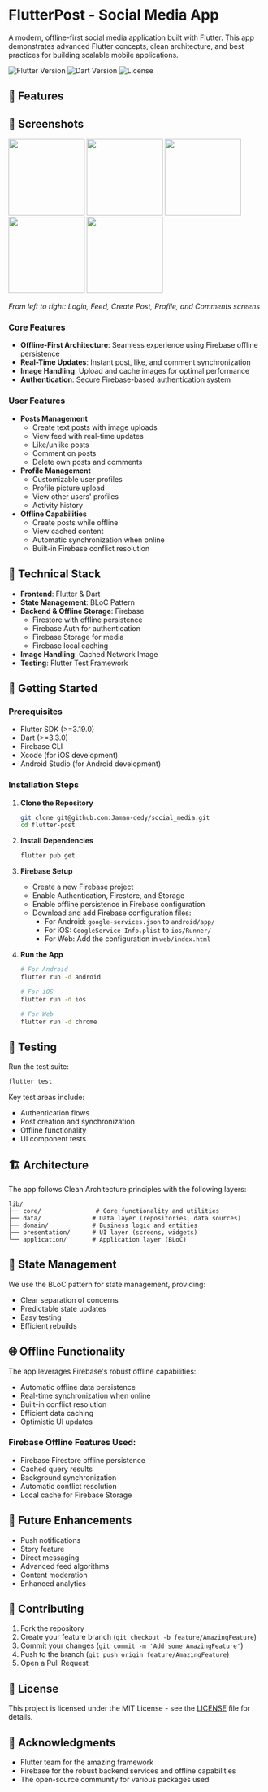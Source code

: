 # FlutterPost - Social Media App

A modern, offline-first social media application built with Flutter. This app demonstrates advanced Flutter concepts, clean architecture, and best practices for building scalable mobile applications.

![Flutter Version](https://img.shields.io/badge/Flutter-3.19.0-blue)
![Dart Version](https://img.shields.io/badge/Dart-3.3.0-blue)
![License](https://img.shields.io/badge/license-MIT-green)

## 🌟 Features

## 📱 Screenshots

<p float="left">
  <img src="Simulator Screenshot - iPhone 16 Pro Max - 2025-02-10 at 11.30.54.png" width="150" />
  <img src="Simulator Screenshot - iPhone 16 Pro Max - 2025-02-10 at 11.32.28.png" width="150" /> 
  <img src="Simulator Screenshot - iPhone 16 Pro Max - 2025-02-10 at 11.32.49.png" width="150" />
  <img src="Simulator Screenshot - iPhone 16 Pro Max - 2025-02-10 at 11.33.08.png" width="150" />
  <img src="Simulator Screenshot - iPhone 16 Pro Max - 2025-02-10 at 11.33.31.png" width="150" />
</p>

_From left to right: Login, Feed, Create Post, Profile, and Comments screens_

### Core Features

- **Offline-First Architecture**: Seamless experience using Firebase offline persistence
- **Real-Time Updates**: Instant post, like, and comment synchronization
- **Image Handling**: Upload and cache images for optimal performance
- **Authentication**: Secure Firebase-based authentication system

### User Features

- **Posts Management**
  - Create text posts with image uploads
  - View feed with real-time updates
  - Like/unlike posts
  - Comment on posts
  - Delete own posts and comments
- **Profile Management**
  - Customizable user profiles
  - Profile picture upload
  - View other users' profiles
  - Activity history
- **Offline Capabilities**
  - Create posts while offline
  - View cached content
  - Automatic synchronization when online
  - Built-in Firebase conflict resolution

## 🔧 Technical Stack

- **Frontend**: Flutter & Dart
- **State Management**: BLoC Pattern
- **Backend & Offline Storage**: Firebase
  - Firestore with offline persistence
  - Firebase Auth for authentication
  - Firebase Storage for media
  - Firebase local caching
- **Image Handling**: Cached Network Image
- **Testing**: Flutter Test Framework

## 🚀 Getting Started

### Prerequisites

- Flutter SDK (>=3.19.0)
- Dart (>=3.3.0)
- Firebase CLI
- Xcode (for iOS development)
- Android Studio (for Android development)

### Installation Steps

1. **Clone the Repository**

   ```bash
   git clone git@github.com:Jaman-dedy/social_media.git
   cd flutter-post
   ```

2. **Install Dependencies**

   ```bash
   flutter pub get
   ```

3. **Firebase Setup**

   - Create a new Firebase project
   - Enable Authentication, Firestore, and Storage
   - Enable offline persistence in Firebase configuration
   - Download and add Firebase configuration files:
     - For Android: `google-services.json` to `android/app/`
     - For iOS: `GoogleService-Info.plist` to `ios/Runner/`
     - For Web: Add the configuration in `web/index.html`

4. **Run the App**

   ```bash
   # For Android
   flutter run -d android

   # For iOS
   flutter run -d ios

   # For Web
   flutter run -d chrome
   ```

## 🧪 Testing

Run the test suite:

```bash
flutter test
```

Key test areas include:

- Authentication flows
- Post creation and synchronization
- Offline functionality
- UI component tests

## 🏗️ Architecture

The app follows Clean Architecture principles with the following layers:

```
lib/
├── core/               # Core functionality and utilities
├── data/              # Data layer (repositories, data sources)
├── domain/            # Business logic and entities
├── presentation/      # UI layer (screens, widgets)
└── application/       # Application layer (BLoC)
```

## 🔄 State Management

We use the BLoC pattern for state management, providing:

- Clear separation of concerns
- Predictable state updates
- Easy testing
- Efficient rebuilds

## 🌐 Offline Functionality

The app leverages Firebase's robust offline capabilities:

- Automatic offline data persistence
- Real-time synchronization when online
- Built-in conflict resolution
- Efficient data caching
- Optimistic UI updates

### Firebase Offline Features Used:

- Firebase Firestore offline persistence
- Cached query results
- Background synchronization
- Automatic conflict resolution
- Local cache for Firebase Storage

## 🎯 Future Enhancements

- Push notifications
- Story feature
- Direct messaging
- Advanced feed algorithms
- Content moderation
- Enhanced analytics

## 🤝 Contributing

1. Fork the repository
2. Create your feature branch (`git checkout -b feature/AmazingFeature`)
3. Commit your changes (`git commit -m 'Add some AmazingFeature'`)
4. Push to the branch (`git push origin feature/AmazingFeature`)
5. Open a Pull Request

## 📝 License

This project is licensed under the MIT License - see the [LICENSE](LICENSE) file for details.

## 👏 Acknowledgments

- Flutter team for the amazing framework
- Firebase for the robust backend services and offline capabilities
- The open-source community for various packages used

